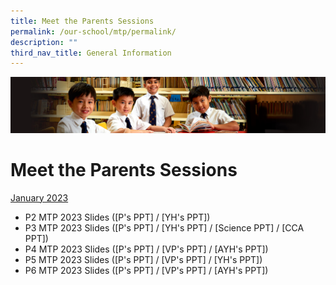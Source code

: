 ```yaml
---
title: Meet the Parents Sessions
permalink: /our-school/mtp/permalink/
description: ""
third_nav_title: General Information
---
```

![](/images/Sub-banner1.jpg)

Meet the Parents Sessions
=========================
<u>January 2023</u><br>
* P2 MTP 2023 Slides ([P's PPT] / [YH's PPT])
* P3 MTP 2023 Slides ([P's PPT] / [YH's PPT] / [Science PPT] / [CCA PPT]) 
* P4 MTP 2023 Slides ([P's PPT] / [VP's PPT] / [AYH's PPT])
* P5 MTP 2023 Slides ([P's PPT] / [VP's PPT] / [YH's PPT])
* P6 MTP 2023 Slides ([P's PPT] / [VP's PPT] / [AYH's PPT])

